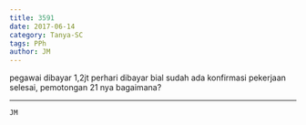 ```yaml
---
title: 3591
date: 2017-06-14
category: Tanya-SC
tags: PPh
author: JM
---
```


pegawai dibayar 1,2jt perhari dibayar bial sudah ada konfirmasi pekerjaan selesai, pemotongan 21 nya bagaimana?

---



`JM`
